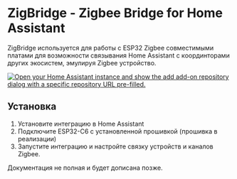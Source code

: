 # ZigBridge - Zigbee Bridge for Home Assistant

ZigBridge используется для работы с ESP32 Zigbee совместимыми платами для возможности связывания Home Assistant с координторами других экосистем, эмулируя Zigbee устройство.

[![Open your Home Assistant instance and show the add add-on repository dialog with a specific repository URL pre-filled.](https://my.home-assistant.io/badges/supervisor_add_addon_repository.svg)](https://my.home-assistant.io/redirect/supervisor_add_addon_repository/?repository_url=https%3A%2F%2Fgithub.com%2Fdevlabpro%2Fzigbridge)

## Установка

1. Установите интеграцию в Home Assistant
2. Подключите ESP32-C6 с установленной прошивкой (прошивка в реализации)
3. Запустите интеграцию и настройте связку устройств и каналов Zigbee.

Документация не полная и будет дописана позже.
